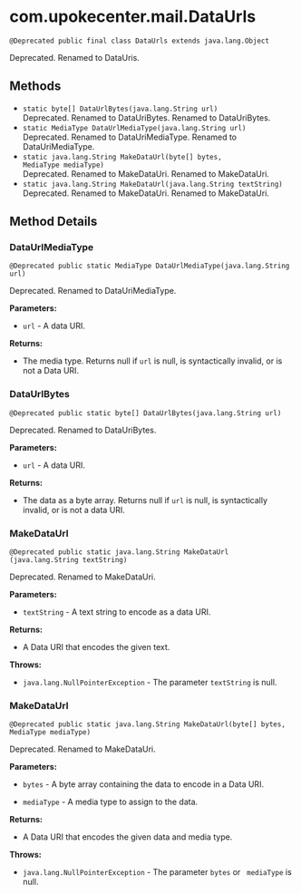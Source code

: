 # com.upokecenter.mail.DataUrls

    @Deprecated public final class DataUrls extends java.lang.Object

Deprecated.
Renamed to DataUris.

## Methods

* `static byte[] DataUrlBytes​(java.lang.String url)`<br>
 Deprecated.
Renamed to DataUriBytes.
 Renamed to DataUriBytes.
* `static MediaType DataUrlMediaType​(java.lang.String url)`<br>
 Deprecated.
Renamed to DataUriMediaType.
 Renamed to DataUriMediaType.
* `static java.lang.String MakeDataUrl​(byte[] bytes,
           MediaType mediaType)`<br>
 Deprecated.
Renamed to MakeDataUri.
 Renamed to MakeDataUri.
* `static java.lang.String MakeDataUrl​(java.lang.String textString)`<br>
 Deprecated.
Renamed to MakeDataUri.
 Renamed to MakeDataUri.

## Method Details

### DataUrlMediaType
    @Deprecated public static MediaType DataUrlMediaType​(java.lang.String url)
Deprecated.
Renamed to DataUriMediaType.

**Parameters:**

* <code>url</code> - A data URI.

**Returns:**

* The media type. Returns null if <code>url</code> is null, is
 syntactically invalid, or is not a Data URI.

### DataUrlBytes
    @Deprecated public static byte[] DataUrlBytes​(java.lang.String url)
Deprecated.
Renamed to DataUriBytes.

**Parameters:**

* <code>url</code> - A data URI.

**Returns:**

* The data as a byte array. Returns null if <code>url</code> is null, is
 syntactically invalid, or is not a data URI.

### MakeDataUrl
    @Deprecated public static java.lang.String MakeDataUrl​(java.lang.String textString)
Deprecated.
Renamed to MakeDataUri.

**Parameters:**

* <code>textString</code> - A text string to encode as a data URI.

**Returns:**

* A Data URI that encodes the given text.

**Throws:**

* <code>java.lang.NullPointerException</code> - The parameter <code>textString</code> is null.

### MakeDataUrl
    @Deprecated public static java.lang.String MakeDataUrl​(byte[] bytes, MediaType mediaType)
Deprecated.
Renamed to MakeDataUri.

**Parameters:**

* <code>bytes</code> - A byte array containing the data to encode in a Data URI.

* <code>mediaType</code> - A media type to assign to the data.

**Returns:**

* A Data URI that encodes the given data and media type.

**Throws:**

* <code>java.lang.NullPointerException</code> - The parameter <code>bytes</code> or <code>
 mediaType</code> is null.
